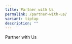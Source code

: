 ```yaml
---
title: Partner with Us
permalink: /partner-with-us/
variant: tiptap
description: ""
---
```

<p>Partner with Us</p>
